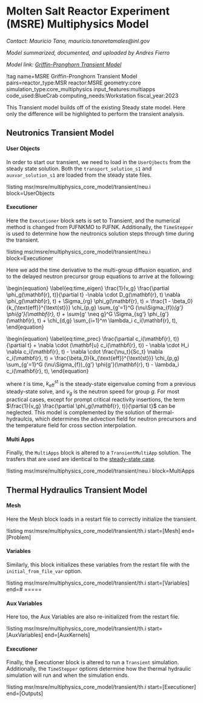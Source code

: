 # Molten Salt Reactor Experiment (MSRE) Multiphysics Model

*Contact: Mauricio Tano, mauricio.tanoretamales\@inl.gov*

*Model summarized, documented, and uploaded by Andres Fierro*

*Model link: [Griffin-Pronghorn Transient Model](https://github.com/idaholab/virtual_test_bed/tree/devel/msr/msre/multiphysics_core_model/transient)*

!tag name=MSRE Griffin-Pronghorn Transient Model pairs=reactor_type:MSR
                       reactor:MSRE
                       geometry:core
                       simulation_type:core_multiphysics
                       input_features:multiapps
                       code_used:BlueCrab
                       computing_needs:Workstation
                       fiscal_year:2023

This Transient model builds off of the existing Steady state model. Here only the difference will be highlighted to perform the transient analysis.

## Neutronics Transient Model

<!-- Double Check this Section Mauricio - Could write a short description how you "fake" the control rod movement and where this is done in the code?-->

#### User Objects

In order to start our transient, we need to load in the `UserOjbects` from the steady state solution. Both the `transport_solution_s1` and `auxvar_solution_s1` are loaded from the steady state files.

!listing msr/msre/multiphysics_core_model/transient/neu.i block=UserObjects

#### Executioner

Here the `Executioner` block sets is set to Transient, and the numerical method is changed from PJFNKMO to PJFNK. Additionally, the `TimeStepper` is used to determine how the neutronics solution steps through time during the transient.

!listing msr/msre/multiphysics_core_model/transient/neu.i block=Executioner

Here we add the time derivative to the multi-group diffusion equation, and to the delayed neutron precursor group equations to arrive at the following:

\begin{equation} \label{eq:time_eigen}
\frac{1}{v_g} \frac{\partial \phi_g(\mathbf{r}, t)}{\partial t} -\nabla \cdot D_g(\mathbf{r}, t) \nabla \phi_g(\mathbf{r}, t) + \Sigma_{rg} \phi_g(\mathbf{r}, t) = \frac{1 - \beta_0}{k_{\text{eff}}^{\text{st}}} \chi_{p,g} \sum_{g'=1}^G (\nu\Sigma_{f})_{g'} \phi{g'}(\mathbf{r}, t) + \sum_{g' \neq g}^G \Sigma_{sg'} \phi_{g'}(\mathbf{r}, t) + \chi_{d,g} \sum_{i=1}^m \lambda_i c_i(\mathbf{r}, t),
\end{equation}

\begin{equation} \label{eq:time_prec}
\frac{\partial c_i(\mathbf{r}, t)}{\partial t} + \nabla \cdot (\mathbf{u} c_i(\mathbf{r}, t)) - \nabla \cdot H_i \nabla c_i(\mathbf{r}, t) - \nabla \cdot \frac{\nu_t}{Sc_t} \nabla c_i(\mathbf{r}, t) = \frac{\beta_0}{k_{\text{eff}}^{\text{st}}} \chi_{p,g} \sum_{g'=1}^G (\nu\Sigma_{f})_{g'} \phi{g'}(\mathbf{r}, t) - \lambda_i c_i(\mathbf{r}, t),
\end{equation}

where $t$ is time, $k_{\text{eff}}^{\text{st}}$ is the steady-state eigenvalue coming from a previous steady-state solve, and $v_g$ is the neutron speed for group $g$. For most practical cases, except for prompt critical reactivity insertions, the term $\frac{1}{v_g} \frac{\partial \phi_g(\mathbf{r}, t)}{\partial t}$ can be neglected. This model is complemented by the solution of thermal-hydraulcis, which determines the advection field for neutron precursors and the temperature field for cross section interpolation.

#### Multi Apps

Finally, the `MultiApps` block is altered to a `TransientMultiApp` solution. The trasfers that are used are identical to the [steady-state case](msre_multiphysics_core_model.md).

!listing msr/msre/multiphysics_core_model/transient/neu.i block=MultiApps

## Thermal Hydraulics Transient Model

#### Mesh

Here the Mesh block loads in a restart file to correctly initialize the transient.

!listing msr/msre/multiphysics_core_model/transient/th.i start=[Mesh] end=[Problem]

#### Variables

Similarly, this block initializes these variables from the restart file with the `initial_from_file_var` option.

!listing msr/msre/multiphysics_core_model/transient/th.i start=[Variables] end=# =====

#### Aux Variables

Here too, the Aux Variables are also re-initialized from the restart file.

!listing msr/msre/multiphysics_core_model/transient/th.i start=[AuxVariables] end=[AuxKernels]

#### Executioner

Finally, the Executioner block is altered to run a `Transient` simulation. Additionally, the `TimeStepper` options determine how the thermal hydraulic simulation will run and when the simulation ends.

!listing msr/msre/multiphysics_core_model/transient/th.i start=[Executioner] end=[Outputs]
